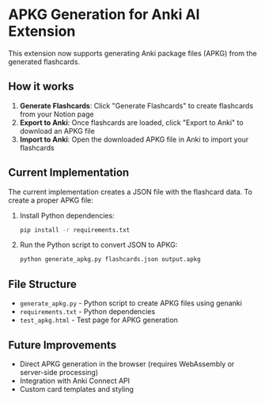 # APKG Generation for Anki AI Extension

This extension now supports generating Anki package files (APKG) from the generated flashcards.

## How it works

1. **Generate Flashcards**: Click "Generate Flashcards" to create flashcards from your Notion page
2. **Export to Anki**: Once flashcards are loaded, click "Export to Anki" to download an APKG file
3. **Import to Anki**: Open the downloaded APKG file in Anki to import your flashcards

## Current Implementation

The current implementation creates a JSON file with the flashcard data. To create a proper APKG file:

1. Install Python dependencies:
   ```bash
   pip install -r requirements.txt
   ```

2. Run the Python script to convert JSON to APKG:
   ```bash
   python generate_apkg.py flashcards.json output.apkg
   ```

## File Structure

- `generate_apkg.py` - Python script to create APKG files using genanki
- `requirements.txt` - Python dependencies
- `test_apkg.html` - Test page for APKG generation

## Future Improvements

- Direct APKG generation in the browser (requires WebAssembly or server-side processing)
- Integration with Anki Connect API
- Custom card templates and styling
